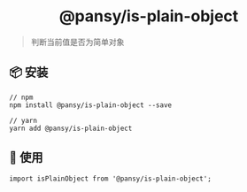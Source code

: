 <h1 align="center">@pansy/is-plain-object</h1>

> 判断当前值是否为简单对象

## 📦 安装

```
// npm
npm install @pansy/is-plain-object --save

// yarn
yarn add @pansy/is-plain-object

```

## 🔨 使用

```
import isPlainObject from '@pansy/is-plain-object';
```
